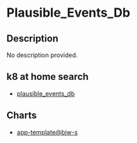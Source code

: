 # Plausible_Events_Db

## Description

No description provided.

## k8 at home search

- [plausible_events_db](https://nanne.dev/k8s-at-home-search/#/plausible_events_db)

## Charts

- [app-template@bjw-s](https://bjw-s.github.io/helm-charts/)
